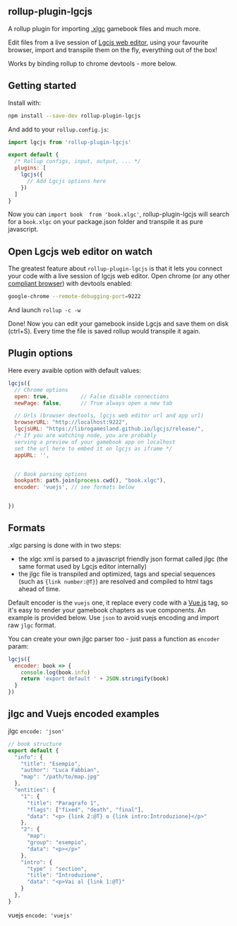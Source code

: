 ## rollup-plugin-lgcjs
A rollup plugin for importing [.xlgc](http://www.matteoporopat.com/librogame/) gamebook files and much more.

Edit files from a live session of [Lgcjs web editor](https://librogamesland.github.io/lgcjs/release/), using your favourite browser, import and transpile them on the fly, everything out of the box!

Works by binding rollup to chrome devtools - more below.

## Getting started
Install with:
```bash
npm install --save-dev rollup-plugin-lgcjs
```

And add to your `rollup.config.js`:
```js
import lgcjs from 'rollup-plugin-lgcjs'

export default {
  /* Rollup configs, input, output, ... */
  plugins: [
    lgcjs({
      // Add Lgcjs options here
    })
  ]
}
```
Now you can `import book  from 'book.xlgc'`, rollup-plugin-lgcjs will search for a `book.xlgc` on your package.json folder and transpile it as pure javascript.

## Open Lgcjs web editor on watch
The greatest feature about `rollup-plugin-lgcjs` is that it lets you connect your code with a live session of lgcjs web editor.
Open chrome (or any other [compliant browser](https://github.com/cyrus-and/chrome-remote-interface#implementations)) with devtools enabled:
```bash
google-chrome --remote-debugging-port=9222
```
And launch `rollup -c -w`

Done! Now you can edit your gamebook inside Lgcjs and save them on disk (ctrl+S). Every time the file is saved rollup would transpile it again.

## Plugin options
Here every avaible option with default values:
```javascript
lgcjs({
  // Chrome options
  open: true,          // False disable connections
  newPage: false,      // True always open a new tab

  // Urls (browser devtools, lgcjs web editor url and app url)
  browserURL: "http://localhost:9222",
  lgcjsURL: "https://librogamesland.github.io/lgcjs/release/",
  /* If you are watching node, you are probably
  serving a preview of your gamebook app on localhost
  set the url here to embed it on lgcjs as iframe */
  appURL: '',


  // Book parsing options
  bookpath: path.join(process.cwd(), "book.xlgc"),
  encoder: 'vuejs', // see formats below


})

```
## Formats
.xlgc parsing is done with in two steps:
- the xlgc xml is parsed to a javascript friendly json format called jlgc (the same format used by Lgcjs editor internally)
- the jlgc file is transpiled and optimized, tags and special sequences (such as `{link number:@T}`) are resolved and compiled to html tags ahead of time.

Default encoder is the `vuejs` one, it replace every code with a [Vue.js](https://vuejs.org/) tag, so it's easy to render your gamebook chapters as vue components. An example is provided below. Use `json` to avoid vuejs encoding and import raw `jlgc` format.

You can create your own jlgc parser too - just pass a function as `encoder` param:
```javascript
lgcjs({
  encoder: book => {
    console.log(book.info)
    return 'export default ' + JSON.stringify(book)
  }
})
```

## jlgc and Vuejs encoded examples
jlgc `encode: 'json'`
```javascript
// book structure
export default {
  "info": {
    "title": "Esempio",
    "author": "Luca Fabbian",
    "map": "/path/to/map.jpg"
  },
  "entities": {
    "1": {
      "title": "Paragrafo 1",
      "flags": ["fixed", "death", "final"],
      "data": "<p> {link 2:@T} o {link intro:Introduzione}</p>"
    },
    "2": {
      "map":
      "group": "esempio",
      "data": "<p></p>"
    },
    "intro": {
      "type" : "section",
      "title": "Introduzione",
      "data": "<p>Vai al {link 1:@T}"
    }
  },
}
```

vuejs `encode: 'vuejs'`
```javascript

```
